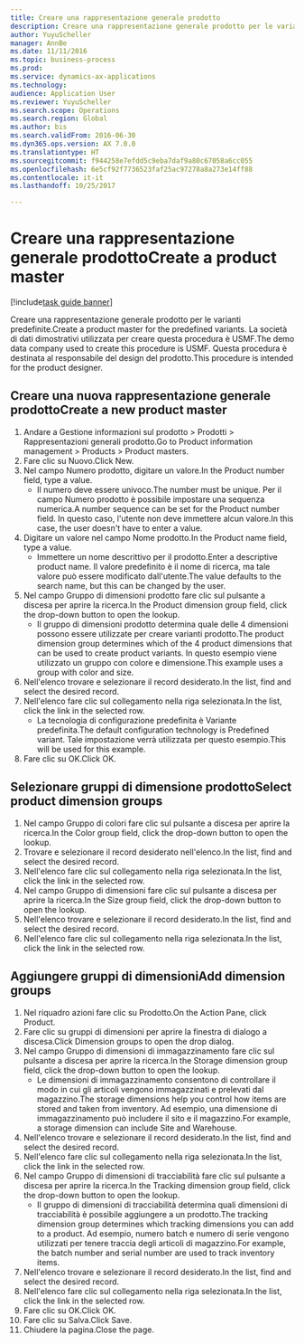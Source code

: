 ```yaml
--- 
title: Creare una rappresentazione generale prodotto
description: Creare una rappresentazione generale prodotto per le varianti predefinite.
author: YuyuScheller
manager: AnnBe
ms.date: 11/11/2016
ms.topic: business-process
ms.prod: 
ms.service: dynamics-ax-applications
ms.technology: 
audience: Application User
ms.reviewer: YuyuScheller
ms.search.scope: Operations
ms.search.region: Global
ms.author: bis
ms.search.validFrom: 2016-06-30
ms.dyn365.ops.version: AX 7.0.0
ms.translationtype: HT
ms.sourcegitcommit: f944258e7efdd5c9eba7daf9a80c67058a6cc055
ms.openlocfilehash: 6e5cf92f7736523faf25ac97278a8a273e14ff88
ms.contentlocale: it-it
ms.lasthandoff: 10/25/2017

---
```

# <a name="create-a-product-master"></a><span data-ttu-id="c4c47-103">Creare una rappresentazione generale prodotto</span><span class="sxs-lookup"><span data-stu-id="c4c47-103">Create a product master</span></span>

[!include[task guide banner](../../includes/task-guide-banner.md)]

<span data-ttu-id="c4c47-104">Creare una rappresentazione generale prodotto per le varianti predefinite.</span><span class="sxs-lookup"><span data-stu-id="c4c47-104">Create a product master for the predefined variants.</span></span> <span data-ttu-id="c4c47-105">La società di dati dimostrativi utilizzata per creare questa procedura è USMF.</span><span class="sxs-lookup"><span data-stu-id="c4c47-105">The demo data company used to create this procedure is USMF.</span></span> <span data-ttu-id="c4c47-106">Questa procedura è destinata al responsabile del design del prodotto.</span><span class="sxs-lookup"><span data-stu-id="c4c47-106">This procedure is intended for the product designer.</span></span>


## <a name="create-a-new-product-master"></a><span data-ttu-id="c4c47-107">Creare una nuova rappresentazione generale prodotto</span><span class="sxs-lookup"><span data-stu-id="c4c47-107">Create a new product master</span></span>
1. <span data-ttu-id="c4c47-108">Andare a Gestione informazioni sul prodotto > Prodotti > Rappresentazioni generali prodotto.</span><span class="sxs-lookup"><span data-stu-id="c4c47-108">Go to Product information management > Products > Product masters.</span></span>
2. <span data-ttu-id="c4c47-109">Fare clic su Nuovo.</span><span class="sxs-lookup"><span data-stu-id="c4c47-109">Click New.</span></span>
3. <span data-ttu-id="c4c47-110">Nel campo Numero prodotto, digitare un valore.</span><span class="sxs-lookup"><span data-stu-id="c4c47-110">In the Product number field, type a value.</span></span>
    * <span data-ttu-id="c4c47-111">Il numero deve essere univoco.</span><span class="sxs-lookup"><span data-stu-id="c4c47-111">The number must be unique.</span></span> <span data-ttu-id="c4c47-112">Per il campo Numero prodotto è possibile impostare una sequenza numerica.</span><span class="sxs-lookup"><span data-stu-id="c4c47-112">A number sequence can be set for the Product number field.</span></span> <span data-ttu-id="c4c47-113">In questo caso, l'utente non deve immettere alcun valore.</span><span class="sxs-lookup"><span data-stu-id="c4c47-113">In this case, the user doesn't have to enter a value.</span></span>  
4. <span data-ttu-id="c4c47-114">Digitare un valore nel campo Nome prodotto.</span><span class="sxs-lookup"><span data-stu-id="c4c47-114">In the Product name field, type a value.</span></span>
    * <span data-ttu-id="c4c47-115">Immettere un nome descrittivo per il prodotto.</span><span class="sxs-lookup"><span data-stu-id="c4c47-115">Enter a descriptive product name.</span></span> <span data-ttu-id="c4c47-116">Il valore predefinito è il nome di ricerca, ma tale valore può essere modificato dall'utente.</span><span class="sxs-lookup"><span data-stu-id="c4c47-116">The value defaults to the search name, but this can be changed by the user.</span></span>  
5. <span data-ttu-id="c4c47-117">Nel campo Gruppo di dimensioni prodotto fare clic sul pulsante a discesa per aprire la ricerca.</span><span class="sxs-lookup"><span data-stu-id="c4c47-117">In the Product dimension group field, click the drop-down button to open the lookup.</span></span>
    * <span data-ttu-id="c4c47-118">Il gruppo di dimensioni prodotto determina quale delle 4 dimensioni possono essere utilizzate per creare varianti prodotto.</span><span class="sxs-lookup"><span data-stu-id="c4c47-118">The product dimension group determines which of the 4 product dimensions that can be used to create product variants.</span></span> <span data-ttu-id="c4c47-119">In questo esempio viene utilizzato un gruppo con colore e dimensione.</span><span class="sxs-lookup"><span data-stu-id="c4c47-119">This example uses a group with color and size.</span></span>  
6. <span data-ttu-id="c4c47-120">Nell'elenco trovare e selezionare il record desiderato.</span><span class="sxs-lookup"><span data-stu-id="c4c47-120">In the list, find and select the desired record.</span></span>
7. <span data-ttu-id="c4c47-121">Nell'elenco fare clic sul collegamento nella riga selezionata.</span><span class="sxs-lookup"><span data-stu-id="c4c47-121">In the list, click the link in the selected row.</span></span>
    * <span data-ttu-id="c4c47-122">La tecnologia di configurazione predefinita è Variante predefinita.</span><span class="sxs-lookup"><span data-stu-id="c4c47-122">The default configuration technology is Predefined variant.</span></span> <span data-ttu-id="c4c47-123">Tale impostazione verrà utilizzata per questo esempio.</span><span class="sxs-lookup"><span data-stu-id="c4c47-123">This will be used for this example.</span></span>  
8. <span data-ttu-id="c4c47-124">Fare clic su OK.</span><span class="sxs-lookup"><span data-stu-id="c4c47-124">Click OK.</span></span>

## <a name="select-product-dimension-groups"></a><span data-ttu-id="c4c47-125">Selezionare gruppi di dimensione prodotto</span><span class="sxs-lookup"><span data-stu-id="c4c47-125">Select product dimension groups</span></span>
1. <span data-ttu-id="c4c47-126">Nel campo Gruppo di colori fare clic sul pulsante a discesa per aprire la ricerca.</span><span class="sxs-lookup"><span data-stu-id="c4c47-126">In the Color group field, click the drop-down button to open the lookup.</span></span>
2. <span data-ttu-id="c4c47-127">Trovare e selezionare il record desiderato nell'elenco.</span><span class="sxs-lookup"><span data-stu-id="c4c47-127">In the list, find and select the desired record.</span></span>
3. <span data-ttu-id="c4c47-128">Nell'elenco fare clic sul collegamento nella riga selezionata.</span><span class="sxs-lookup"><span data-stu-id="c4c47-128">In the list, click the link in the selected row.</span></span>
4. <span data-ttu-id="c4c47-129">Nel campo Gruppo di dimensioni fare clic sul pulsante a discesa per aprire la ricerca.</span><span class="sxs-lookup"><span data-stu-id="c4c47-129">In the Size group field, click the drop-down button to open the lookup.</span></span>
5. <span data-ttu-id="c4c47-130">Nell'elenco trovare e selezionare il record desiderato.</span><span class="sxs-lookup"><span data-stu-id="c4c47-130">In the list, find and select the desired record.</span></span>
6. <span data-ttu-id="c4c47-131">Nell'elenco fare clic sul collegamento nella riga selezionata.</span><span class="sxs-lookup"><span data-stu-id="c4c47-131">In the list, click the link in the selected row.</span></span>

## <a name="add-dimension-groups"></a><span data-ttu-id="c4c47-132">Aggiungere gruppi di dimensioni</span><span class="sxs-lookup"><span data-stu-id="c4c47-132">Add dimension groups</span></span>
1. <span data-ttu-id="c4c47-133">Nel riquadro azioni fare clic su Prodotto.</span><span class="sxs-lookup"><span data-stu-id="c4c47-133">On the Action Pane, click Product.</span></span>
2. <span data-ttu-id="c4c47-134">Fare clic su gruppi di dimensioni per aprire la finestra di dialogo a discesa.</span><span class="sxs-lookup"><span data-stu-id="c4c47-134">Click Dimension groups to open the drop dialog.</span></span>
3. <span data-ttu-id="c4c47-135">Nel campo Gruppo di dimensioni di immagazzinamento fare clic sul pulsante a discesa per aprire la ricerca.</span><span class="sxs-lookup"><span data-stu-id="c4c47-135">In the Storage dimension group field, click the drop-down button to open the lookup.</span></span>
    * <span data-ttu-id="c4c47-136">Le dimensioni di immagazzinamento consentono di controllare il modo in cui gli articoli vengono immagazzinati e prelevati dal magazzino.</span><span class="sxs-lookup"><span data-stu-id="c4c47-136">The storage dimensions help you control how items are stored and taken from inventory.</span></span> <span data-ttu-id="c4c47-137">Ad esempio, una dimensione di immagazzinamento può includere il sito e il magazzino.</span><span class="sxs-lookup"><span data-stu-id="c4c47-137">For example, a storage dimension can include Site and Warehouse.</span></span>  
4. <span data-ttu-id="c4c47-138">Nell'elenco trovare e selezionare il record desiderato.</span><span class="sxs-lookup"><span data-stu-id="c4c47-138">In the list, find and select the desired record.</span></span>
5. <span data-ttu-id="c4c47-139">Nell'elenco fare clic sul collegamento nella riga selezionata.</span><span class="sxs-lookup"><span data-stu-id="c4c47-139">In the list, click the link in the selected row.</span></span>
6. <span data-ttu-id="c4c47-140">Nel campo Gruppo di dimensioni di tracciabilità fare clic sul pulsante a discesa per aprire la ricerca.</span><span class="sxs-lookup"><span data-stu-id="c4c47-140">In the Tracking dimension group field, click the drop-down button to open the lookup.</span></span>
    * <span data-ttu-id="c4c47-141">Il gruppo di dimensioni di tracciabilità determina quali dimensioni di tracciabilità è possibile aggiungere a un prodotto.</span><span class="sxs-lookup"><span data-stu-id="c4c47-141">The tracking dimension group determines which tracking dimensions you can add to a product.</span></span> <span data-ttu-id="c4c47-142">Ad esempio, numero batch e numero di serie vengono utilizzati per tenere traccia degli articoli di magazzino.</span><span class="sxs-lookup"><span data-stu-id="c4c47-142">For example, the batch number and serial number are used to track inventory items.</span></span>  
7. <span data-ttu-id="c4c47-143">Nell'elenco trovare e selezionare il record desiderato.</span><span class="sxs-lookup"><span data-stu-id="c4c47-143">In the list, find and select the desired record.</span></span>
8. <span data-ttu-id="c4c47-144">Nell'elenco fare clic sul collegamento nella riga selezionata.</span><span class="sxs-lookup"><span data-stu-id="c4c47-144">In the list, click the link in the selected row.</span></span>
9. <span data-ttu-id="c4c47-145">Fare clic su OK.</span><span class="sxs-lookup"><span data-stu-id="c4c47-145">Click OK.</span></span>
10. <span data-ttu-id="c4c47-146">Fare clic su Salva.</span><span class="sxs-lookup"><span data-stu-id="c4c47-146">Click Save.</span></span>
11. <span data-ttu-id="c4c47-147">Chiudere la pagina.</span><span class="sxs-lookup"><span data-stu-id="c4c47-147">Close the page.</span></span>


